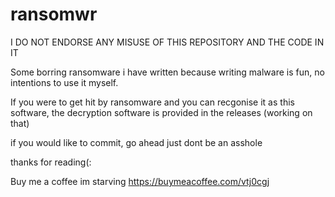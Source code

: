 # ransomwr
I DO NOT ENDORSE ANY MISUSE OF THIS REPOSITORY AND THE CODE IN IT

Some borring ransomware i have written because writing malware is fun, no intentions to use it myself.

If you were to get hit by ransomware and you can recgonise it as this software, the decryption software is provided in the releases (working on that)

if you would like to commit, go ahead just dont be an asshole

thanks for reading(:

Buy me a coffee
im starving
https://buymeacoffee.com/vtj0cgj